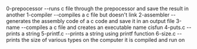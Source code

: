 0-prepocessor --runs c file through the prepocessor and save the result in another
1-compiler --compiles a c file but doesn't link
2-assembler --generates the assembly code of a c code and save it in an output file
3-name --compiles a c file and creates an executable name cisfun
4-puts.c --prints a string
5-printf.c --prints a string using printf function
6-size.c --prints the size of various types on the computer it is compiled and run on